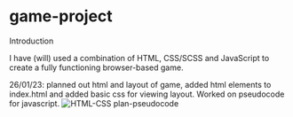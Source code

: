 # game-project

Introduction

I have (will) used a combination of HTML, CSS/SCSS and JavaScript to create a fully functioning browser-based game. 

26/01/23: planned out html and layout of game, added html elements to index.html and added basic css for viewing layout. Worked on pseudocode for javascript.
![HTML-CSS plan-pseudocode](https://user-images.githubusercontent.com/81630548/214893048-81f0c464-e514-4086-9bb2-fab6ce5fcbf2.jpg)



